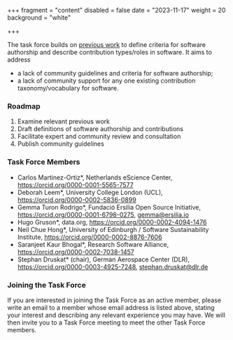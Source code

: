 +++
fragment = "content"
disabled = false
date = "2023-11-17"
weight = 20
background = "white"

+++

The task force builds on [previous work](https://sdruskat.net/software-authorship/) to define criteria for software authorship and describe contribution types/roles in software. It aims to address

- a lack of community guidelines and criteria for software authorship;
- a lack of community support for any one existing contribution taxonomy/vocabulary for software.

### Roadmap

1. Examine relevant previous work
2. Draft definitions of software authorship and contributions
3. Facilitate expert and community review and consultation
4. Publish community guidelines

### Task Force Members

- Carlos Martinez-Ortiz*, Netherlands eScience Center, <https://orcid.org/0000-0001-5565-7577>
- Deborah Leem*, University College London (UCL), <https://orcid.org/0000-0002-5836-0899>
- Gemma Turon Rodrigo*, Fundació Ersilia Open Source Initiative, <https://orcid.org/0000-0001-6798-0275>, [gemma@ersilia.io](mailto:gemma@ersilia.io)  
- Hugo Gruson*, data.org, <https://orcid.org/0000-0002-4094-1476>
- Neil Chue Hong*, University of Edinburgh / Software Sustainability Institute, <https://orcid.org/0000-0002-8876-7606> 
- Saranjeet Kaur Bhogal*, Research Software Alliance, <https://orcid.org/0000-0002-7038-1457>
- Stephan Druskat* (chair), German Aerospace Center (DLR), <https://orcid.org/0000-0003-4925-7248>, [stephan.druskat@dlr.de](mailto:stephan.druskat@dlr.de)

### Joining the Task Force

If you are interested in joining the Task Force as an active member, please write an email to a member whose email address is listed above, stating your interest and describing any relevant experience you may have. We will then invite you to a Task Force meeting to meet the other Task Force members.

